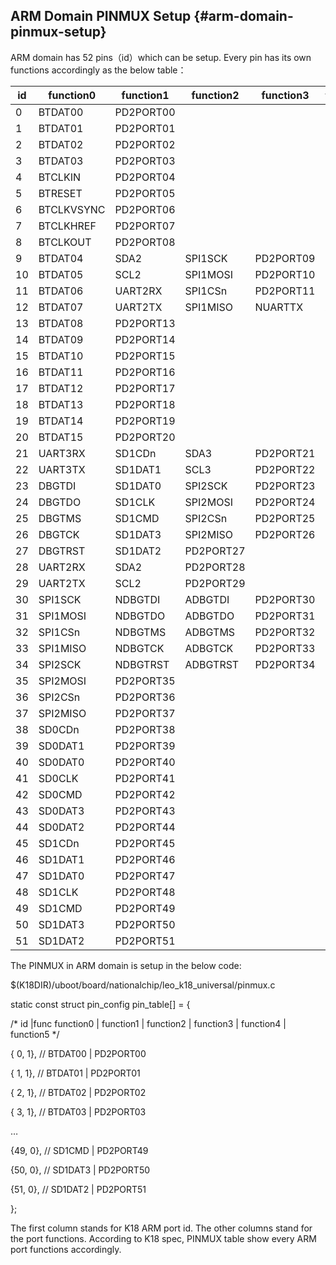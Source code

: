 ## ARM Domain PINMUX Setup {#arm-domain-pinmux-setup}

ARM domain has 52 pins（id）which can be setup. Every pin has its own functions accordingly as the below table：

| **id** | **function0** | **function1** | **function2** | **function3** | **function4** | **function5** |
| --- | --- | --- | --- | --- | --- | --- |
| 0 | BTDAT00 | PD2PORT00 |  |  |  |  |
| 1 | BTDAT01 | PD2PORT01 |  |  |  |  |
| 2 | BTDAT02 | PD2PORT02 |  |  |  |  |
| 3 | BTDAT03 | PD2PORT03 |  |  |  |  |
| 4 | BTCLKIN | PD2PORT04 |  |  |  |  |
| 5 | BTRESET | PD2PORT05 |  |  |  |  |
| 6 | BTCLKVSYNC | PD2PORT06 |  |  |  |  |
| 7 | BTCLKHREF | PD2PORT07 |  |  |  |  |
| 8 | BTCLKOUT | PD2PORT08 |  |  |  |  |
| 9 | BTDAT04 | SDA2 | SPI1SCK | PD2PORT09 |  |  |
| 10 | BTDAT05 | SCL2 | SPI1MOSI | PD2PORT10 |  |  |
| 11 | BTDAT06 | UART2RX | SPI1CSn | PD2PORT11 |  |  |
| 12 | BTDAT07 | UART2TX | SPI1MISO | NUARTTX | AUARTTX | PD2PORT12 |
| 13 | BTDAT08 | PD2PORT13 |  |  |  |  |
| 14 | BTDAT09 | PD2PORT14 |  |  |  |  |
| 15 | BTDAT10 | PD2PORT15 |  |  |  |  |
| 16 | BTDAT11 | PD2PORT16 |  |  |  |  |
| 17 | BTDAT12 | PD2PORT17 |  |  |  |  |
| 18 | BTDAT13 | PD2PORT18 |  |  |  |  |
| 19 | BTDAT14 | PD2PORT19 |  |  |  |  |
| 20 | BTDAT15 | PD2PORT20 |  |  |  |  |
| 21 | UART3RX | SD1CDn | SDA3 | PD2PORT21 |  |  |
| 22 | UART3TX | SD1DAT1 | SCL3 | PD2PORT22 |  |  |
| 23 | DBGTDI | SD1DAT0 | SPI2SCK | PD2PORT23 |  |  |
| 24 | DBGTDO | SD1CLK | SPI2MOSI | PD2PORT24 |  |  |
| 25 | DBGTMS | SD1CMD | SPI2CSn | PD2PORT25 |  |  |
| 26 | DBGTCK | SD1DAT3 | SPI2MISO | PD2PORT26 |  |  |
| 27 | DBGTRST | SD1DAT2 | PD2PORT27 |  |  |  |
| 28 | UART2RX | SDA2 | PD2PORT28 |  |  |  |
| 29 | UART2TX | SCL2 | PD2PORT29 |  |  |  |
| 30 | SPI1SCK | NDBGTDI | ADBGTDI | PD2PORT30 |  |  |
| 31 | SPI1MOSI | NDBGTDO | ADBGTDO | PD2PORT31 |  |  |
| 32 | SPI1CSn | NDBGTMS | ADBGTMS | PD2PORT32 |  |  |
| 33 | SPI1MISO | NDBGTCK | ADBGTCK | PD2PORT33 |  |  |
| 34 | SPI2SCK | NDBGTRST | ADBGTRST | PD2PORT34 |  |  |
| 35 | SPI2MOSI | PD2PORT35 |  |  |  |  |
| 36 | SPI2CSn | PD2PORT36 |  |  |  |  |
| 37 | SPI2MISO | PD2PORT37 |  |  |  |  |
| 38 | SD0CDn | PD2PORT38 |  |  |  |  |
| 39 | SD0DAT1 | PD2PORT39 |  |  |  |  |
| 40 | SD0DAT0 | PD2PORT40 |  |  |  |  |
| 41 | SD0CLK | PD2PORT41 |  |  |  |  |
| 42 | SD0CMD | PD2PORT42 |  |  |  |  |
| 43 | SD0DAT3 | PD2PORT43 |  |  |  |  |
| 44 | SD0DAT2 | PD2PORT44 |  |  |  |  |
| 45 | SD1CDn | PD2PORT45 |  |  |  |  |
| 46 | SD1DAT1 | PD2PORT46 |  |  |  |  |
| 47 | SD1DAT0 | PD2PORT47 |  |  |  |  |
| 48 | SD1CLK | PD2PORT48 |  |  |  |  |
| 49 | SD1CMD | PD2PORT49 |  |  |  |  |
| 50 | SD1DAT3 | PD2PORT50 |  |  |  |  |
| 51 | SD1DAT2 | PD2PORT51 |  |  |  |  |

The PINMUX in ARM domain is setup in the below code:

$(K18DIR)/uboot/board/nationalchip/leo_k18_universal/pinmux.c

static const struct pin_config pin_table[] = {

/* id |func function0 | function1 | function2 | function3 | function4 | function5 */

{ 0, 1}, // BTDAT00 | PD2PORT00

{ 1, 1}, // BTDAT01 | PD2PORT01

{ 2, 1}, // BTDAT02 | PD2PORT02

{ 3, 1}, // BTDAT03 | PD2PORT03

…

{49, 0}, // SD1CMD | PD2PORT49

{50, 0}, // SD1DAT3 | PD2PORT50

{51, 0}, // SD1DAT2 | PD2PORT51

};

The first column stands for K18 ARM port id. The other columns stand for the port functions. According to K18 spec, PINMUX table show every ARM port functions accordingly.